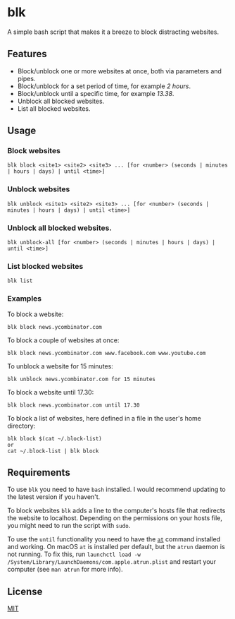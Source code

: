 # blk

A simple bash script that makes it a breeze to block distracting websites.

## Features

* Block/unblock one or more websites at once, both via parameters and pipes.
* Block/unblock for a set period of time, for example *2 hours*.
* Block/unblock until a specific time, for example *13.38*.
* Unblock all blocked websites.
* List all blocked websites.

## Usage

### Block websites

    blk block <site1> <site2> <site3> ... [for <number> (seconds | minutes | hours | days) | until <time>]

### Unblock websites

    blk unblock <site1> <site2> <site3> ... [for <number> (seconds | minutes | hours | days) | until <time>]
    
### Unblock all blocked websites.

    blk unblock-all [for <number> (seconds | minutes | hours | days) | until <time>]

### List blocked websites

    blk list

### Examples

To block a website:

    blk block news.ycombinator.com

To block a couple of websites at once:

    blk block news.ycombinator.com www.facebook.com www.youtube.com

To unblock a website for 15 minutes:

    blk unblock news.ycombinator.com for 15 minutes

To block a website until 17.30:

    blk block news.ycombinator.com until 17.30
    
To block a list of websites, here defined in a file in the user's home directory:

    blk block $(cat ~/.block-list)
    or
    cat ~/.block-list | blk block

## Requirements

To use `blk` you need to have `bash` installed. I would recommend updating to the latest version if you haven't.

To block websites `blk` adds a line to the computer's hosts file that redirects the website to localhost. Depending on the permissions on your hosts file, you might need to run the script with `sudo`.

To use the `until` functionality you need to have the [`at`](http://manpages.ubuntu.com/manpages/xenial/en/man1/at.1.html) command installed and working. On macOS `at` is installed per default, but the `atrun` daemon is not running. To fix this, run `launchctl load -w /System/Library/LaunchDaemons/com.apple.atrun.plist` and restart your computer (see `man atrun` for more info).

## License

[MIT](LICENSE)
